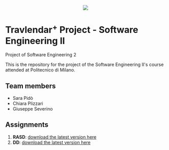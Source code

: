 <p align="center">
<img src="https://i.imgur.com/9e9I0nI.png"></p>

#  Travlendar<sup>+</sup> Project - Software Engineering II
Project of Software Engineering 2

This is the repository for the project of the Software Engineering II's course attended at Politecnico di Milano.

## Team members
* Sara Pidò
* Chiara Plizzari
* Giuseppe Severino

## Assignments
1. **RASD**: [download the latest version here](https://github.com/Seve1995/PidoPlizzariSeverino/raw/master/DeliveryFolder/RASD2.pdf)
2. **DD**: [download the latest version here](https://github.com/Seve1995/PidoPlizzariSeverino/raw/master/DeliveryFolder/DD1.pdf)
